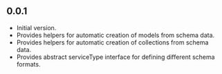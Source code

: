0.0.1
-----

- Initial version.
- Provides helpers for automatic creation of models from schema data.
- Provides helpers for automatic creation of collections from schema data.
- Provides abstract serviceType interface for defining different schema
  formats.
